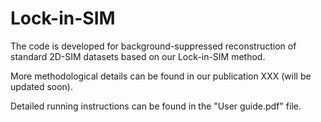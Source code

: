 # Lock-in-SIM
The code is developed for background-suppressed reconstruction of standard 2D-SIM datasets based on our Lock-in-SIM method.

More methodological details can be found in our publication XXX (will be updated soon).

Detailed running instructions can be found in the "User guide.pdf" file.
